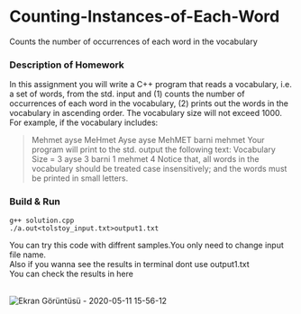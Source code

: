 # Counting-Instances-of-Each-Word
Counts the number of occurrences of each word in the vocabulary

### Description of Homework

In this assignment you will write a C++ program that reads a vocabulary, i.e. a set of words, from the std.
input and (1) counts the number of occurrences of each word in the vocabulary, (2) prints out the words
in the vocabulary in ascending order. The vocabulary size will not exceed 1000.
For example, if the vocabulary includes:
>Mehmet ayse MeHmet Ayse ayse MehMET barni mehmet
Your program will print to the std. output the following text:
Vocabulary Size = 3
ayse 3
barni 1
mehmet 4
Notice that, all words in the vocabulary should be treated case insensitively; and the words must be
printed in small letters.

### Build & Run
```
g++ solution.cpp
./a.out<tolstoy_input.txt>output1.txt

```
You can try this code with diffrent samples.You only need to change input file name.<br>
Also if you wanna see the results in terminal dont use output1.txt<br>
You can check the results in here<br><br>

![Ekran Görüntüsü - 2020-05-11 15-56-12](https://user-images.githubusercontent.com/50207648/81564655-c2c59300-93a0-11ea-86fc-e85f8af0fc61.png)
